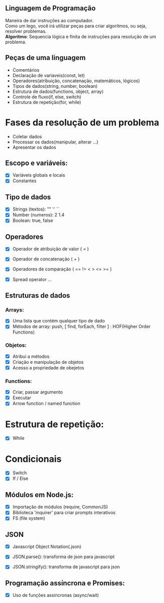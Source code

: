 ## Linguagem de Programação  
Maneira de dar instruções ao computador.  
Como um lego, você irá utilizar peças para criar algoritmos, ou seja, resolver problemas.  
**Algoritmo**: Sequencia lógica e finita de instruções para resolução de um problema.

## Peças de uma linguagem
- Comentários
- Declaração de variaveis(const, let)
- Operadores(atribuição, concatenação, matemáticos, lógicos)
- Tipos de dados(string, number, boolean)
- Estrutura de dados(functions, object, array)
- Controle de fluxo(if, else, switch)
- Estrutura de repetição(for, while)

# Fases da resolução de um problema 

- Coletar dados  
- Processar os dados(manipular, alterar ...)  
- Apresentar os dados

## Escopo e variáveis:
- [x] Variáveis globais e locais
- [x] Constantes

## Tipo de dados

- [x] Strings (textos): "" '' ``  
- [x] Number (numeros): 2  1.4  
- [x] Boolean: true, false

## Operadores

- [x] Operador de atribuição de valor ( = )
- [x] Operador de concatenação ( + )
- [x] Operadores de comparação ( ==  !=  <  >  <=  >= )
- [x] Spread operator ...


## Estruturas de dados 

### Arrays:
- [x] Uma lista que contém qualquer tipo de dado
- [x] Métodos de array: push, [ find, forEach, filter ] : HOF(Higher Order Functions)
### Objetos:

- [x] Atribui a métodos  
- [x] Criação e manipulação de objetos  
- [x] Acesso a propriedade de obejetos

### Functions:

- [x] Criar, passar argumento
- [x] Executar
- [x] Arrow function / named function

# Estrutura de repetição:
- [x] While

# Condicionais
- [x] Switch
- [x] If / Else

## Módulos em Node.js:
- [x] Importação de módulos (require, CommonJS)
- [x] Biblioteca 'inquirer' para criar prompts interativos
- [x] FS (file system)

## JSON
- [x] Javascript Object Notation(.json)
- [x] JSON.parse(): transforma de json para javascript
- [x] JSON.stringify(): transforma de javascript para json


## Programação assíncrona e Promises:
- [x] Uso de funções assincronas (async/wait)